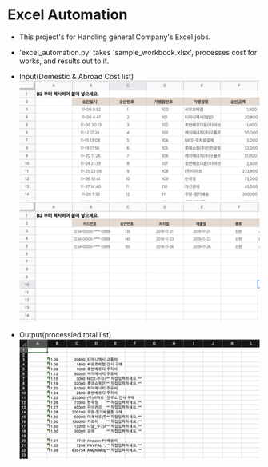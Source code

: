 # Excel Automation

* This project's for Handling general Company's Excel jobs.
* 'excel_automation.py' takes 'sample_workbook.xlsx', processes cost for works, and results out to it.

* Input(Domestic & Abroad Cost list)
![Domestic](./domestic.png)
![Abroad](./abroad.png)

* Output(processied total list)
![Total](./total_out.png)
